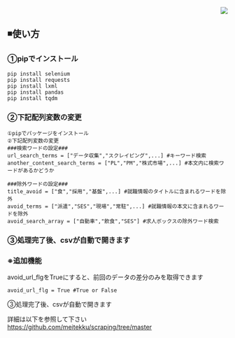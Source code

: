 <p style="display:flex;justify-content:end;">
  <img src="https://img.shields.io/badge/-Python-F2C63C.svg?logo=python&style=for-the-badge">
</p>

## ◾️使い方
### ①pipでインストール

```python: python
pip install selenium
pip install requests
pip install lxml
pip install pandas
pip install tqdm
```
### ②下記配列変数の変更

```python: python
①pipでパッケージをインストール
②下記配列変数の変更
###検索ワードの設定###
url_search_terms = ["データ収集","スクレイピング",...] #キーワード検索
another_content_search_terms = ["PL","PM","株式市場",...] #本文内に検索ワードがあるかどうか

###除外ワードの設定###
title_avoid = ["食","採用","基盤",...] #就職情報のタイトルに含まれるワードを除外
avoid_terms = ["派遣","SES","現場","常駐",...] #就職情報の本文に含まれるワードを除外
avoid_search_array = ["自動車","飲食","SES"] #求人ボックスの除外ワード検索
```

### ③処理完了後、csvが自動で開きます

### ※追加機能
avoid_url_flgをTrueにすると、前回のデータの差分のみを取得できます
```python: python
avoid_url_flg = True #True or False
```

③処理完了後、csvが自動で開きます

詳細は以下を参照して下さい
https://github.com/meitekku/scraping/tree/master
